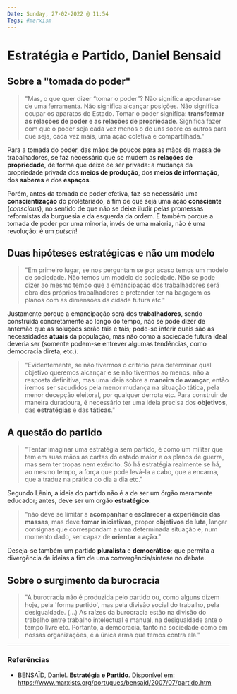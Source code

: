 ```yaml
---
Date: Sunday, 27-02-2022 @ 11:54
Tags: #marxism
---
```

# Estratégia e Partido, Daniel Bensaid
## Sobre a "tomada do poder"
> "Mas, o que quer dizer “tomar o poder”? Não significa apoderar-se de uma ferramenta. Não significa alcançar posições. Não significa ocupar os aparatos do Estado. 
> Tomar o poder significa: **transformar as relações de poder e as relações de propriedade**. Significa fazer com que o poder seja cada vez menos o de uns sobre os outros para que seja, cada vez mais, uma ação coletiva e compartilhada."

Para a tomada do poder, das mãos de poucos para as mãos da massa de trabalhadores, se faz necessário que se mudem as **relações de propriedade**, de forma que deixe de ser privada: a mudança da propriedade privada dos **meios de produção**, dos **meios de informação**, dos **saberes** e dos **espaços**.

Porém, antes da tomada de poder efetiva, faz-se necessário uma **conscientização** do proletariado, a fim de que seja uma ação **consciente** (*conscious*), no sentido de que não se deixe iludir pelas promessas reformistas da burguesia e da esquerda da ordem. E também porque a tomada de poder por uma minoria, invés de uma maioria, não é uma revolução: é um *putsch*!

## Duas hipóteses estratégicas e não um modelo
> "Em primeiro lugar, se nos perguntam se por acaso temos um modelo de sociedade. Não temos um modelo de sociedade. Não se pode dizer ao mesmo tempo que a emancipação dos trabalhadores será obra dos próprios trabalhadores e pretender ter na bagagem os planos com as dimensões da cidade futura etc."

Justamente porque a emancipação será dos **trabalhadores**, sendo construída concretamente ao longo do tempo, não se pode dizer de antemão que as soluções serão tais e tais; pode-se inferir quais são as necessidades **atuais** da população, mas não como a sociedade futura ideal deveria ser (somente podem-se entrever algumas tendências, como democracia direta, etc.).

> "Evidentemente, se não tivermos o critério para determinar qual objetivo queremos alcançar e se não tivermos ao menos, não a resposta definitiva, mas uma ideia sobre a **maneira de avançar**, então iremos ser sacudidos pela menor mudança na situação tática, pela menor decepção eleitoral, por qualquer derrota etc. Para construir de maneira duradoura, é necessário ter uma ideia precisa dos **objetivos**, das **estratégias** e das **táticas**."

## A questão do partido
> "Tentar imaginar uma estratégia sem partido, é como um militar que tem em suas mãos as cartas do estado maior e os planos de guerra, mas sem ter tropas nem exército. Só há estratégia realmente se há, ao mesmo tempo, a força que pode levá-la a cabo, que a encarna, que a traduz na prática do dia a dia etc."

Segundo Lênin, a ideia do partido não é a de ser um órgão meramente educador; antes, deve ser um orgão **estratégico**:
> "não deve se limitar a **acompanhar e esclarecer a experiência das massas**, 
> mas deve **tomar iniciativas**, propor **objetivos de luta**, lançar consignas que correspondam a uma determinada situação e, num momento dado, ser capaz de **orientar a ação**."

Deseja-se também um partido **pluralista** e **democrático**; que permita a divergência de ideias a fim de uma convergência/síntese no debate. 

## Sobre o surgimento da burocracia
> "A burocracia não é produzida pelo partido ou, como alguns dizem hoje, pela 'forma partido', mas pela divisão social do trabalho, pela desigualdade. (...) As raízes da burocracia estão na divisão do trabalho entre trabalho intelectual e manual, na desigualdade ante o tempo livre etc. 
> Portanto, a democracia, tanto na sociedade como em nossas organizações, é a única arma que temos contra ela."



---
### Referências
* BENSAÏD, Daniel. **Estratégia e Partido**. Disponível em: https://www.marxists.org/portugues/bensaid/2007/07/partido.htm